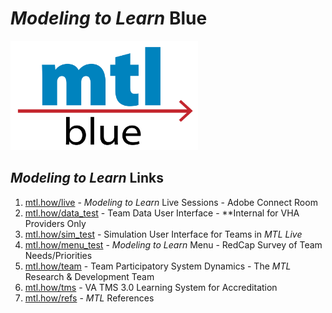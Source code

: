 # _Modeling to Learn_ Blue

[<img src = "https://github.com/lzim/teampsd/blob/master/resources/logos/mtl_how_blue.png"
     height = "175" width = "300">](https://github.com/lzim/mtl)

## *Modeling to Learn* Links

1. [mtl.how/live](https://www.mtl.how/live) - _Modeling to Learn_ Live Sessions - Adobe Connect Room
2. [mtl.how/data_test](https://www.mtl.how/data_test) - Team Data User Interface - **Internal for VHA Providers Only
3. [mtl.how/sim_test](https://www.mtl.how/sim_test) - Simulation User Interface for Teams in _MTL Live_
4. [mtl.how/menu_test](https://www.mtl.how/menu_test) - _Modeling to Learn_ Menu - RedCap Survey of Team Needs/Priorities
5. [mtl.how/team](https://www.mtl.how/team) - Team Participatory System Dynamics - The _MTL_ Research & Development Team
6. [mtl.how/tms](https://www.mtl.how/tms) - VA TMS 3.0 Learning System for Accreditation
7. [mtl.how/refs](https://www.mtl.how/refs) - _MTL_ References


